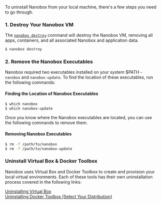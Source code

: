 To uninstall Nanobox from your local machine, there's a few steps you need to go through.

### 1. Destroy Your Nanobox VM
The [`nanobox destroy`](/cli/destroy/) command will destroy the Nanobox VM, removing all apps, containers, and all associated Nanobox and application data.

```bash
$ nanobox destroy
```

### 2. Remove the Nanobox Executables
Nanobox required two executables installed on your system $PATH - `nanobox` and `nanobox-update`. To find the location of these executables, run the following commands:

#### Finding the Location of Nanobox Executables
```bash
$ which nanobox
$ which nanobox-update
```

Once you know where the Nanobox executables are located, you can use the following commands to remove them.

#### Removing Nanobox Executables
```bash
$ rm -f /path/to/nanobox
$ rm -f /path/to/nanobox-update
```

### Uninstall Virtual Box & Docker Toolbox
Nanobox uses Virtual Box and Docker Toolbox to create and provision your local virtual environments. Each of these tools has their own uninstallation process covered in the following links:

[Uninstalling Virtual Box](https://www.virtualbox.org/manual/ch02.html#idm1024)  
[Uninstalling Docker Toolbox (Select Your Distribution)](https://docs.docker.com/v1.8/installation/)  
